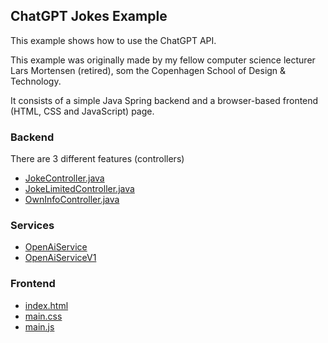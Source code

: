 ## ChatGPT Jokes Example

This example shows how to use the ChatGPT API.

This example was originally made by my fellow computer science lecturer Lars Mortensen (retired), som the Copenhagen School of Design & Technology.

It consists of a simple Java Spring backend and a browser-based frontend (HTML, CSS and JavaScript) page.

### Backend
There are 3 different features (controllers)
- [JokeController.java](https://github.com/RonniKahalani/chatgpt-jokes/blob/master/src/main/java/com/example/chatgptjokes/api/JokeController.java)
- [JokeLimitedController.java](https://github.com/RonniKahalani/chatgpt-jokes/blob/master/src/main/java/com/example/chatgptjokes/api/JokeLimitedController.java)
- [OwnInfoController.java](https://github.com/RonniKahalani/chatgpt-jokes/blob/master/src/main/java/com/example/chatgptjokes/api/OwnInfoController.java)

### Services
- [OpenAiService](https://github.com/RonniKahalani/chatgpt-jokes/blob/master/src/main/java/com/example/chatgptjokes/service/OpenAiService.java)
- [OpenAiServiceV1](https://github.com/RonniKahalani/chatgpt-jokes/blob/master/src/main/java/com/example/chatgptjokes/service/OpenAiServiceV1.java)


### Frontend
- [index.html](https://github.com/RonniKahalani/chatgpt-jokes/blob/master/src/main/resources/static/index.html)
- [main.css](https://github.com/RonniKahalani/chatgpt-jokes/blob/master/src/main/resources/static/css/main.css)
- [main.js](https://github.com/RonniKahalani/chatgpt-jokes/blob/master/src/main/resources/static/js/main.js)